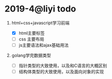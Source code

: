 # 2019-4@liyi todo

1. html+css+javascript学习前端
    - [x] html主要标签
    - [ ] css 主要布局
    - [ ] js主要语法和ajax基础用法

2. golang学完数据类型

    - [ ] 指针类型的大致使用，以及和C语言的大概区别
    - [ ] 结构体类型的大致使用，以及面向对象的实现
